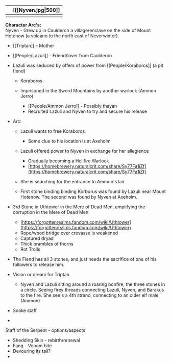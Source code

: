 
|     | ![[Nyven.jpg\|500]] |
| --- | ------------------- |
|     |                     |
**Character Arc's:**  
Nyven - Grew up in Caulderon a village/enclave on the side of Mount Hotenow (a volcano to the north east of Neverwinter).

- [[Triptan]] – Mother
- [[People/Lazuli]] - Friend/lover from Caulderon
 
- Lazuli was seduced by offers of power from [[People/Koraboros]] (a pit fiend)
    
    - Koraboros
    - Imprisoned in the Sword Mountains by another warlock (Ammon Jerro)
        
        - [[People/Ammon Jerro]] - Possibly thayan
        - Recruited Lazuli and Nyven to try and secure his release
- Arc:
    
    - Lazuli wants to free Koraboros
        
        - Some clue to his location is at Axeholm
    - Lazuli offered power to Nyven in exchange for her allegience
        
        - Gradually becoming a Hellfire Warlock
        - [https://homebrewery.naturalcrit.com/share/Sy77Fa1iZf](https://homebrewery.naturalcrit.com/share/Sy77Fa1iZf)
    - She is searching for the entrance to Ammon's lair
    - First stone binding binding Korborus was found by Lazuli near Mount Hotenow. The second was found by Nyven at Axeholm.
 
- 3rd Stone in Uthtower in the Mere of Dead Men, amplifying the corruption in the Mere of Dead Men
    
    - [https://forgottenrealms.fandom.com/wiki/Uthtower](https://forgottenrealms.fandom.com/wiki/Uthtower)
    - Rope/wood bridge over crevasse is weakened
    - Captured dryad
    - Thick brambles of thorns
    - Rot Trolls
 
- The Fiend has all 3 stones, and just needs the sacrifice of one of his followers to release him.
 
- Vision or dream for Triptan
    
    - Nyven and Lazuli sitting around a roaring bonfire, the three stones in a circle. Seeing firey threads connecting Lazuli, Nyven, and Barakus to the fire. She see's a 4th strand, connecting to an older elf male (Ammon)
 
- Snake staff
-   
    
 
Staff of the Serpent - options/aspects

- Shedding Skin - rebirth/renewal
- Fang - Venom bite
- Devouring its tail?
-